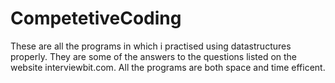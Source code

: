 # CompetetiveCoding

These are all the programs in which i practised using datastructures properly.
They are some of the answers to the questions listed on the website interviewbit.com.
All the programs are both space and time efficent.
